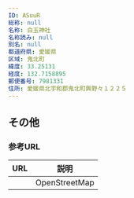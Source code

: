 ```yaml
---
ID: ASuuR
総称: null
名称: 白玉神社
名称読み: null
別名: null
都道府県: 愛媛県
区域: 鬼北町
緯度: 33.25131
経度: 132.7158895
郵便番号: 7981331
住所: 愛媛県北宇和郡鬼北町興野々１２２５
---
```


## その他

### 参考URL

| URL | 説明          |
| --- | ------------- |
|     | OpenStreetMap |
